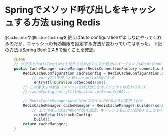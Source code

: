 # Springでメソッド呼び出しをキャッシュする方法 using Redis

`@Cacheable`や`@EnableCaching`を使えばauto configurationがよしなにやってくれるのだが、キャッシュの有効期限を設定する方法が変わっていてはまった。下記の方法はSpring Boot 2.4.5で動くことを確認。

```java
    @Bean
    // ググるとRedisTemplateを使う方法が出てくるが最近のバージョンではRedisConnectionFactory
    public CacheManager cacheManager(RedisConnectionFactory connectionFactory) {
        RedisCacheConfiguration cacheConfig = RedisCacheConfiguration.defaultCacheConfig()
            // entryTtlを呼ぶと新しいconfigが返される
            .entryTtl(Duration.ofSeconds(60));
        // この書き方は駄目（メソッドを呼び出したオブジェクトは変わらない）
        // cacheConfig.entryTtl(Duration.ofSeconds(60));

        // RedisCacheManagerはbuilderスタイルで作るように変更された
        RedisCacheManager cacheManager = RedisCacheManager.builder(connectionFactory)
            // 上で作成したCacheConfigを設定。キャッシュ名ごとに設定することも可能
            .cacheDefaults(cacheConfig)
            .build();
        return cacheManager;
    }
```
